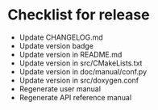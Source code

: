 Checklist for release
=====================

 * Update CHANGELOG.md
 * Update version badge
 * Update version in README.md
 * Update version in src/CMakeLists.txt
 * Update version in doc/manual/conf.py
 * Update version in src/doxygen.conf
 * Regenerate user manual
 * Regenerate API reference manual
